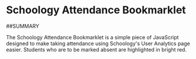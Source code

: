Schoology Attendance Bookmarklet
===

##SUMMARY

The Schoology Attendance Bookmarklet is a simple piece of JavaScript designed to make taking attendance using Schoology's User Analytics page easier.  Students who are to be marked absent are highlighted in bright red.